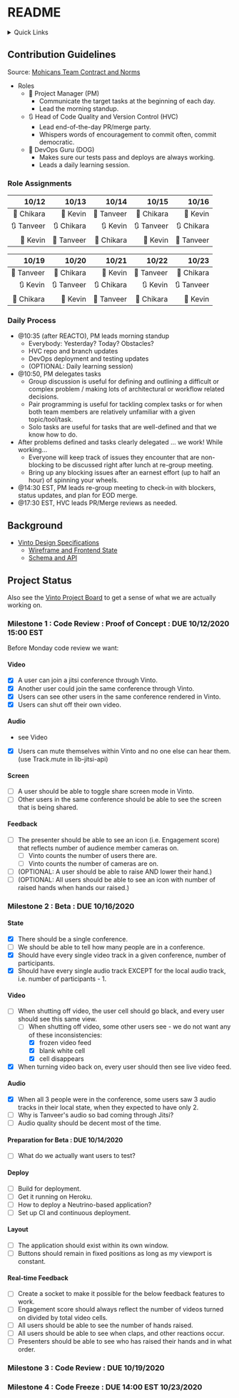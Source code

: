 # README

<details>
  <summary>Quick Links</summary>
  
- [Vinto Design Specifications](https://docs.google.com/document/d/10Fm_WHXpDYoZezVVbXlR9CZoDP--0YnIRoQh3BCuYdg/edit?usp=sharing)
  - [Wireframe and Frontend State](https://docs.google.com/presentation/d/1AFjcZvJZWQtv_HhX-1dZmH0AtKYrF7m3alAe72k7LT4/edit?usp=sharing)
  - [Schema and API](https://drive.google.com/file/d/1veoxu8lWvBJcykzOP_nmxFGTidL7ea84/view)
- [Vinto Project Board](https://github.com/orgs/mohicans-pop-2008/projects/1) to get a sense of what we are actually working on.
</details>

## Contribution Guidelines

Source: [Mohicans Team Contract and Norms](https://docs.google.com/document/d/1aHNAhwWkPEynwzW29mGgXruK7I7cTa0y4Q_sDHNT3Wk/edit?usp=sharing)

- Roles
  - 📅 Project Manager (PM)
    - Communicate the target tasks at the beginning of each day.
    - Lead the morning standup.
  - 🔃 Head of Code Quality and Version Control (HVC)
    - Lead end-of-the-day PR/merge party.
    - Whispers words of encouragement to commit often, commit democratic.
  - 📲 DevOps Guru (DOG)
    - Makes sure our tests pass and deploys are always working.
    - Leads a daily learning session.

### Role Assignments

|     10/12 |     10/13 |     10/14 |     10/15 |     10/16 |
|----------:|----------:|----------:|----------:|----------:|
| 📅 Chikara | 📅 Kevin   | 📅 Tanveer | 📅 Chikara | 📅 Kevin   |
| 🔃 Tanveer | 🔃 Chikara | 🔃 Kevin   | 🔃 Tanveer | 🔃 Chikara |
| 📲 Kevin   | 📲 Tanveer | 📲 Chikara | 📲 Kevin   | 📲 Tanveer |

|     10/19 |     10/20 |     10/21 |     10/22 |     10/23 |
|----------:|----------:|----------:|----------:|----------:|
| 📅 Tanveer | 📅 Chikara | 📅 Kevin   | 📅 Tanveer | 📅 Chikara |
| 🔃 Kevin   | 🔃 Tanveer | 🔃 Chikara | 🔃 Kevin   | 🔃 Tanveer |
| 📲 Chikara | 📲 Kevin   | 📲 Tanveer | 📲 Chikara | 📲 Kevin   |

### Daily Process

- @10:35 (after REACTO), PM leads morning standup 
  - Everybody: Yesterday? Today? Obstacles?
  - HVC repo and branch updates
  - DevOps deployment and testing updates
  - (OPTIONAL: Daily learning session)
- @10:50, PM delegates tasks
  - Group discussion is useful for defining and outlining a difficult or complex problem / making lots of architectural or workflow related decisions.
  - Pair programming is useful for tackling complex tasks or for when both team members are relatively unfamiliar with a given topic/tool/task.
  - Solo tasks are useful for tasks that are well-defined and that we know how to do.
- After problems defined and tasks clearly delegated ... we work! While working...
  - Everyone will keep track of issues they encounter that are non-blocking to be discussed right after lunch at re-group meeting.
  - Bring up any blocking issues after an earnest effort (up to half an hour) of spinning your wheels.
- @14:30 EST, PM leads re-group meeting to check-in with blockers, status updates, and plan for EOD merge.
- @17:30 EST, HVC leads PR/Merge reviews as needed.

## Background

- [Vinto Design Specifications](https://docs.google.com/document/d/10Fm_WHXpDYoZezVVbXlR9CZoDP--0YnIRoQh3BCuYdg/edit?usp=sharing)
  - [Wireframe and Frontend State](https://docs.google.com/presentation/d/1AFjcZvJZWQtv_HhX-1dZmH0AtKYrF7m3alAe72k7LT4/edit?usp=sharing)
  - [Schema and API](https://drive.google.com/file/d/1veoxu8lWvBJcykzOP_nmxFGTidL7ea84/view)

## Project Status

Also see the [Vinto Project Board](https://github.com/orgs/mohicans-pop-2008/projects/1) to get a sense of what we are actually working on.

### Milestone 1 : Code Review : Proof of Concept : DUE 10/12/2020 15:00 EST

Before Monday code review we want:

#### Video
- [x] A user can join a jitsi conference through Vinto.
- [x] Another user could join the same conference through Vinto.
- [x] Users can see other users in the same conference rendered in Vinto.
- [x] Users can shut off their own video.

#### Audio
- see Video
- [x] Users can mute themselves within Vinto and no one else can hear them. (use Track.mute in lib-jitsi-api)

#### Screen
- [ ] A user should be able to toggle share screen mode in Vinto.
- [ ] Other users in the same conference should be able to see the screen that is being shared.

#### Feedback
- [ ] The presenter should be able to see an icon (i.e. Engagement score) that reflects number of audience member cameras on.
  - [ ] Vinto counts the number of users there are.
  - [ ] Vinto counts the number of cameras are on.
- [ ] (OPTIONAL: A user should be able to raise AND lower their hand.)
- [ ] (OPTIONAL: All users should be able to see an icon with number of raised hands when hands our raised.)

### Milestone 2 : Beta : DUE 10/16/2020

#### State
- [x] There should be a single conference.
- [ ] We should be able to tell how many people are in a conference.
- [x] Should have every single video track in a given conference, number of participants.
- [x] Should have every single audio track EXCEPT for the local audio track, i.e. number of participants - 1.

#### Video
- [ ] When shutting off video, the user cell should go black, and every user should see this same view.
  - [ ] When shutting off video, some other users see - we do not want any of these inconsistencies:
    - [x] frozen video feed
    - [x] blank white cell
    - [x] cell disappears
- [x] When turning video back on, every user should then see live video feed.

#### Audio
- [x] When all 3 people were in the conference, some users saw 3 audio tracks in their local state, when they expected to have only 2.
- [ ] Why is Tanveer's audio so bad coming through Jitsi?
- [ ] Audio quality should be decent most of the time.

#### Preparation for Beta : DUE 10/14/2020
- [ ] What do we actually want users to test?

#### Deploy
- [ ] Build for deployment.
- [ ] Get it running on Heroku.
- [ ] How to deploy a Neutrino-based application?
- [ ] Set up CI and continuous deployment.

#### Layout
- [ ] The application should exist within its own window.
- [ ] Buttons should remain in fixed positions as long as my viewport is constant.

#### Real-time Feedback
- [ ] Create a socket to make it possible for the below feedback features to work.
- [ ] Engagement score should always reflect the number of videos turned on divided by total video cells.
- [ ] All users should be able to see the number of hands raised.
- [ ] All users should be able to see when claps, and other reactions occur.
- [ ] Presenters should be able to see who has raised their hands and in what order.

### Milestone 3 : Code Review : DUE 10/19/2020

### Milestone 4 : Code Freeze : DUE 14:00 EST 10/23/2020
